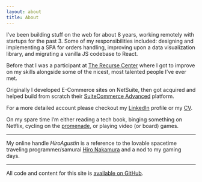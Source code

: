 ```yaml
---
layout: about
title: About
---
```

I’ve been building stuff on the web for about 8 years, working remotely with startups for the past 3. Some of my responsibilities included: designing and implementing a SPA for orders handling, improving upon a data visualization library, and migrating a vanilla JS codebase to React.

Before that I was a participant at [The Recurse Center](https://www.recurse.com/) where I got to improve on my skills alongside some of the nicest, most talented people I’ve ever met.

Originally I developed E-Commerce sites on NetSuite, then got acquired and helped build from scratch their [SuiteCommerce Advanced](http://www.netsuite.com/portal/products/suitecommerce.shtml) platform.

For a more detailed account please checkout my [LinkedIn](https://www.linkedin.com/in/HiroAgustin/en/) profile or my [CV](/Resume.pdf).

<!-- <p class="Message">I’m currently looking for the opportunity to join a new team full-time.</p> -->

On my spare time I’m either reading a tech book, binging something on Netflix, cycling on the [promenade](https://www.tripadvisor.com/ShowUserReviews-g294323-d2233045-r196103509-Rambla_de_Montevideo-Montevideo_Montevideo_Department.html), or playing video (or board) games.

***

My online handle *HiroAgustin* is a reference to the lovable spacetime traveling programmer/samurai [Hiro Nakamura](https://en.wikipedia.org/wiki/Hiro_Nakamura) and a nod to my gaming days.

***

All code and content for this site is [available on GitHub](https://github.com/HiroAgustin/adiaz.github.com/).
